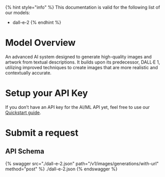 [#references:start]: <> ({ "template": "openapi" })
{% hint style="info" %}
This documentation is valid for the following list of our models:
* dall-e-2
{% endhint %}

# Model Overview
An advanced AI system designed to generate high-quality images and artwork from textual descriptions. It builds upon its predecessor, DALL·E 1, utilizing improved techniques to create images that are more realistic and contextually accurate.

# Setup your API Key
If you don’t have an API key for the AI/ML API yet, feel free to use our [Quickstart guide](https://docs.aimlapi.com/quickstart/setting-up).

# Submit a request
## API Schema
{% swagger src="./dall-e-2.json" path="/v1/images/generations/with-url" method="post" %}
./dall-e-2.json
{% endswagger %}

[#references:end]: <> ({})